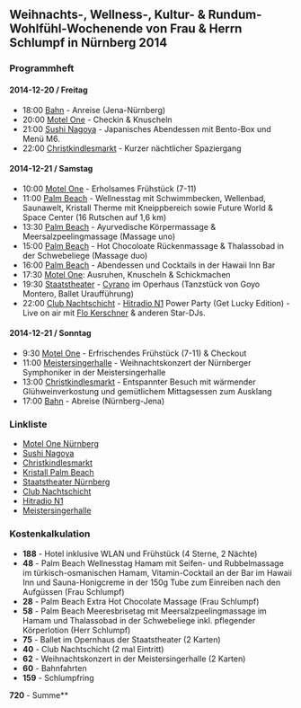 
## Weihnachts-, Wellness-, Kultur- & Rundum-Wohlfühl-Wochenende von Frau & Herrn Schlumpf in Nürnberg 2014

### Programmheft

#### 2014-12-20 / Freitag

- 18:00 [Bahn](http://www.bahn.de/) - Anreise (Jena-Nürnberg)
- 20:00 [Motel One](http://www.motel-one.com/de/hotels/nuernberg/hotel-nuernberg-city/) - Checkin & Knuscheln
- 21:00 [Sushi Nagoya](http://www.sushi-nagoya.com/) - Japanisches Abendessen mit Bento-Box und Menü M6.
- 22:00 [Christkindlesmarkt](http://www.christkindlesmarkt.de) - Kurzer nächtlicher Spaziergang

#### 2014-12-21 / Samstag

- 10:00 [Motel One](http://www.motel-one.com/de/hotels/nuernberg/hotel-nuernberg-city/) - Erholsames Frühstück (7-11)
- 11:00 [Palm Beach](http://www.palm-beach.de/) - Wellnesstag mit Schwimmbecken, Wellenbad, Saunawelt, Kristall Therme mit Kneippbereich sowie Future World & Space Center (16 Rutschen auf 1,6 km)
- 13:30 [Palm Beach](http://www.palm-beach.de/) - Ayurvedische Körpermassage & Meersalzpeelingmassage (Massage uno)
- 15:00 [Palm Beach](http://www.palm-beach.de/) - Hot Chocoloate Rückenmassage & Thalassobad in der Schwebeliege (Massage duo)
- 16:00 [Palm Beach](http://www.palm-beach.de/) - Abendessen und Cocktails in der Hawaii Inn Bar
- 17:30 [Motel One](http://www.motel-one.com/de/hotels/nuernberg/hotel-nuernberg-city/): Ausruhen, Knuscheln & Schickmachen
- 19:30 [Staatstheater](http://www.staatstheater-nuernberg.de/) - [Cyrano](http://www.staatstheater-nuernberg.de/index.php?page=ballett,veranstaltung,cyrano_ua_,87858) im Operhaus (Tanzstück von Goyo Montero, Ballet Uraufführung) 
- 22:00 [Club Nachtschicht](http://www.nachtschicht-nuernberg.de/) - [Hitradio N1](http://www.hitradion1.de/index.php) Power Party (Get Lucky Edition) - Live on air mit [Flo Kerschner](https://www.facebook.com/flokerschnershow) & anderen Star-DJs. 

#### 2014-12-21 / Sonntag

- 9:30 [Motel One](http://www.motel-one.com/de/hotels/nuernberg/hotel-nuernberg-city/) - Erfrischendes Frühstück (7-11) & Checkout
- 11:00 [Meistersingerhalle](http://www.meistersingerhalle.nuernberg.de) - Weihnachtskonzert der Nürnberger Symphoniker in der Meistersingerhalle
- 13:00 [Christkindlesmarkt](http://www.christkindlesmarkt.de) - Entspannter Besuch mit wärmender Glühweinverkostung und gemütlichem Mittagsessen zum Ausklang
- 17:00 [Bahn](http://www.bahn.de/) - Abreise (Nürnberg-Jena)

### Linkliste

- [Motel One Nürnberg](http://www.motel-one.com/de/hotels/nuernberg/hotel-nuernberg-city/)
- [Sushi Nagoya](http://www.sushi-nagoya.com/)
- [Christkindlesmarkt](http://www.christkindlesmarkt.de)
- [Kristall Palm Beach](http://www.palm-beach.de/)
- [Staatstheater Nürnberg](http://www.staatstheater-nuernberg.de/)
- [Club Nachtschicht](http://www.nachtschicht-nuernberg.de/)
- [Hitradio N1](http://www.hitradion1.de/index.php)
- [Meistersingerhalle](http://www.meistersingerhalle.nuernberg.de)

### Kostenkalkulation

- **188** - Hotel inklusive WLAN und Frühstück (4 Sterne, 2 Nächte)
- **48** - Palm Beach Wellnesstag Hamam mit Seifen- und Rubbelmassage im türkisch-osmanischen Hamam, Vitamin-Cocktail an der Bar im Hawaii Inn und Sauna-Honigcreme in der 150g Tube zum Einreiben nach den Aufgüssen (Frau Schlumpf)
- **28** - Palm Beach Extra Hot Chocolate Massage (Frau Schlumpf)
- **58** - Palm Beach Meeresbrisetag mit Meersalzpeelingmassage im Hamam und Thalassobad in der Schwebeliege inkl. pflegender Körperlotion (Herr Schlumpf)
- **75** - Ballet im Opernhaus der Staatstheater (2 Karten)
- **40** - Club Nachtschicht (2 mal Eintritt)
- **62** - Weihnachtskonzert in der Meistersingerhalle (2 Karten)
- **60** - Bahnfahrten
- **159** - Schlumpfring

**720** - Summe**